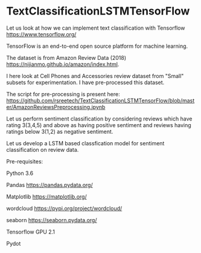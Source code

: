 # TextClassificationLSTMTensorFlow

Let us look at how we can implement text classification with Tensorflow https://www.tensorflow.org/ 

TensorFlow is an end-to-end open source platform for machine learning.

The dataset is from Amazon Review Data (2018) https://nijianmo.github.io/amazon/index.html.

I here look at Cell Phones and Accessories review dataset from "Small" subsets for experimentation. I have pre-processed this dataset. 

The script for pre-processing is present here: https://github.com/rsreetech/TextClassificationLSTMTensorFlow/blob/master/AmazonReviewsPreprocessing.ipynb


Let us perform sentiment classification by considering reviews which have rating 3(3,4,5) and above as having positive sentiment and reviews having ratings below 3(1,2) as negative sentiment. 

Let us develop a LSTM based classfication model for sentiment classification on review data.

Pre-requisites:

Python 3.6

Pandas https://pandas.pydata.org/

Matplotlib https://matplotlib.org/

wordcloud https://pypi.org/project/wordcloud/

seaborn https://seaborn.pydata.org/

Tensorflow GPU 2.1

Pydot


